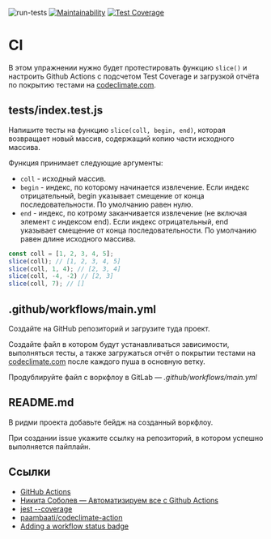 ![run-tests](https://github.com/usachev-dev/github-ci/actions/workflows/main.yml/badge.svg)
[![Maintainability](https://api.codeclimate.com/v1/badges/9c255d1272e116766f51/maintainability)](https://codeclimate.com/github/usachev-dev/github-ci/maintainability)
[![Test Coverage](https://api.codeclimate.com/v1/badges/9c255d1272e116766f51/test_coverage)](https://codeclimate.com/github/usachev-dev/github-ci/test_coverage)
# CI

В этом упражнении нужно будет протестировать функцию `slice()` и настроить Github Actions с подсчетом Test Coverage и загрузкой отчёта по покрытию тестами на [codeclimate.com](https://codeclimate.com/).

## __tests__/index.test.js

Напишите тесты на функцию `slice(coll, begin, end)`, которая возвращает новый массив, содержащий копию части исходного массива.

Функция принимает следующие аргументы:

* `coll` - исходный массив.
* `begin` - индекс, по которому начинается извлечение. Если индекс отрицательный, begin указывает смещение от конца последовательности. По умолчанию равен нулю.
* `end` - индекс, по котрому заканчивается извлечение (не включая элемент с индексом end). Если индекс отрицательный, end указывает смещение от конца последовательности. По умолчанию равен длине исходного массива.

```javascript
const coll = [1, 2, 3, 4, 5];
slice(coll); // [1, 2, 3, 4, 5]
slice(coll, 1, 4); // [2, 3, 4]
slice(coll, -4, -2) // [2, 3]
slice(coll, 7); // []
```

## .github/workflows/main.yml

Создайте на GitHub репозиторий и загрузите туда проект.

Создайте файл в котором будут устанавливаться зависимости, выполняться тесты, а также загружаться отчёт о покрытии тестами на [codeclimate.com](https://codeclimate.com/) после каждого пуша в основную ветку.

Продублируйте файл с воркфлоу в GitLab — *.github/workflows/main.yml*

## README.md

В ридми проекта добавьте бейдж на созданный воркфлоу.

При создании issue укажите ссылку на репозиторий, в котором успешно выполняется пайплайн.

## Ссылки

* [GitHub Actions](https://github.com/features/actions)
* [Никита Соболев — Автоматизируем все с Github Actions](https://www.youtube.com/watch?v=QoCSvwkP_lQ)
* [jest --coverage](https://jestjs.io/ru/docs/cli#--coverageboolean)
* [paambaati/codeclimate-action](https://github.com/paambaati/codeclimate-action)
* [Adding a workflow status badge](https://docs.github.com/en/actions/managing-workflow-runs/adding-a-workflow-status-badge)
